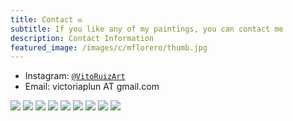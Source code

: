 ```yaml
---
title: Contact ✉️
subtitle: If you like any of my paintings, you can contact me
description: Contact Information
featured_image: /images/c/mflorero/thumb.jpg
---
```


* Instagram: <a href="https://www.instagram.com/vitoruizart/" target="_blank">`@VitoRuizArt`</a>
* Email: victoriaplun AT gmail.com


<div class="gallery" data-columns="1">
	<img src="/images/c/mflorero/1.jpg">
	<img src="/images/c/mflorero/2.jpg">
	<img src="/images/c/mflorero/3.jpg">
	<img src="/images/c/mflorero/4.jpg">
    <img src="/images/c/sombrero/1.jpg">
	<img src="/images/c/earring1/1.jpg">
    <img src="/images/c/earring2/1.jpg">
    <img src="/images/c/bandana1/1.jpg">
    <img src="/images/c/stripes1/1.jpg">
</div>